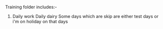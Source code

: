 Training folder includes:-
1. Daily work
Daily dairy
Some days which are skip are either test days or i'm on holiday on that days
